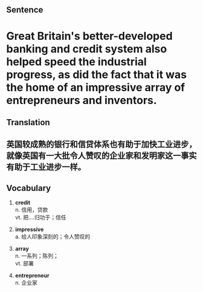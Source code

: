## Sentence

<h1>Great Britain's better-developed banking and credit system also helped speed the industrial progress, as did the fact that it was the home of an impressive array of entrepreneurs and inventors.</h1>

## Translation

<h2>英国较成熟的银行和信贷体系也有助于加快工业进步，就像英国有一大批令人赞叹的企业家和发明家这一事实有助于工业进步一样。</h2>

## Vocabulary   

1. **credit**      
n. 信用，贷款       
vt. 把....归功于；信任       

2. **impressive**      
a. 给人印象深刻的；令人赞叹的       

3. **array**       
n. 一系列；陈列；     
vt. 部署       

4. **entrepreneur**      
n. 企业家    


